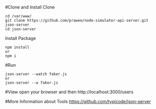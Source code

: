 #Clone and Install
Clone
```
cd /var/www/
git clone https://github.com/prawee/node-simulator-api-server.git json-server
cd json-server
```
Install Package
```
npm install
or 
npm i 
```

#Run
```
json-server --watch faker.js 
or 
json-server --w faker.js
```

#View
open your browser and then 
http://localhost:3000/users

#More Information about Tools
https://github.com/typicode/json-server

